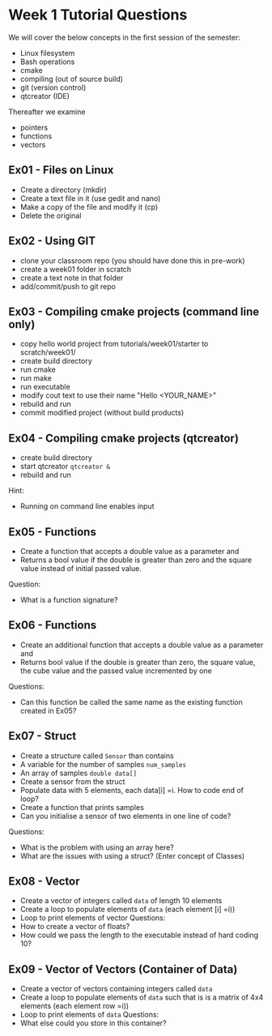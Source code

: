 Week 1 Tutorial Questions
=========================
We will cover the below concepts in the first session of the semester:
* Linux filesystem
* Bash operations
* cmake 
* compiling (out of source build)
* git (version control)
* qtcreator (IDE)

Thereafter we examine
* pointers
* functions
* vectors

Ex01 - Files on Linux
--------------------
* Create a directory (mkdir)
* Create a text file in it (use gedit and nano)
* Make a copy of the file and modify it (cp)
* Delete the original


Ex02 - Using GIT
--------------------
* clone your classroom repo (you should have done this in pre-work)
* create a week01 folder in scratch
* create a text note in that folder
* add/commit/push to git repo

Ex03 - Compiling cmake projects (command line only)
---------------------
* copy hello world project from tutorials/week01/starter to scratch/week01/
* create build directory
* run cmake
* run make
* run executable
* modify cout text to use their name "Hello <YOUR_NAME>"
* rebuild and run
* commit modified project (without build products)

Ex04 - Compiling cmake projects (qtcreator)
---------------------
* create build directory
* start qtcreator ``qtcreator &``
* rebuild and run

Hint:
* Running on command line enables input

Ex05 - Functions 
---------
* Create a function that accepts a double value as a parameter and
* Returns a bool value if the double is greater than zero and the square value instead of initial passed value.

Question:
* What is a function signature?

Ex06 - Functions 
---------
* Create an additional function that accepts a double value as a parameter and
* Returns bool value if the double is greater than zero, the square value, the cube value and the passed value incremented by one

Questions:
* Can this function be called the same name as the existing function created in Ex05?

Ex07 - Struct
------
* Create a structure called `Sensor` than contains
* A variable for the number of samples `num_samples`
* An array of samples `double data[]`
* Create a sensor from the struct
* Populate data with 5 elements, each data[i] =i. How to code end of loop?
* Create a function that prints samples 
* Can you initialise a sensor of two elements in one line of code?

Questions:
* What is the problem with using an array here?
* What are the issues with using a struct? (Enter concept of Classes)
    
Ex08 - Vector
------
* Create a vector of integers called  `data` of length 10 elements 
* Create a loop to populate elements of `data` (each element [i] =i))
* Loop to print elements of vector
Questions:
* How to create a vector of floats?
* How could we pass the length to the executable instead of hard coding 10?


Ex09 - Vector of Vectors (Container of Data)
------
* Create a vector of vectors containing integers called  `data` 
* Create a loop to populate elements of `data` such that is is a matrix of 4x4 elements (each element row =i))
* Loop to print elements of `data`
Questions:
* What else could you store in this container?

